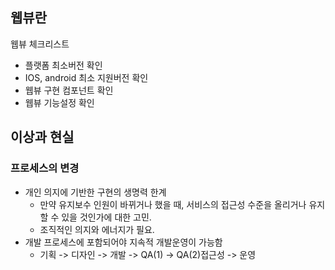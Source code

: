 ## 웹뷰란

웹뷰 체크리스트
 - 플랫폼 최소버전 확인
 - IOS, android 최소 지원버전 확인
 - 웹뷰 구현 컴포넌트 확인
 - 웹뷰 기능설정 확인
## 이상과 현실

### 프로세스의 변경
- 개인 의지에 기반한 구현의 생명력 한계
  - 만약 유지보수 인원이 바뀌거나 했을 때, 서비스의 접근성 수준을 올리거나 유지할 수 있을 것인가에 대한 고민.
  - 조직적인 의지와 에너지가 필요.
- 개발 프로세스에 포함되어야 지속적 개발운영이 가능함
  - 기획 -> 디자인 -> 개발 -> QA(1) -> QA(2)접근성 -> 운영